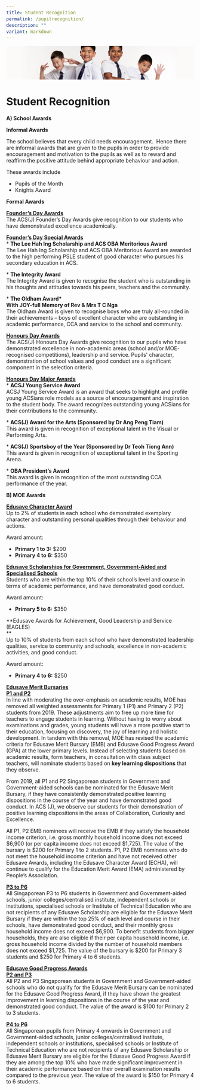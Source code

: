 ```yaml
---
title: Student Recognition
permalink: /pupilrecognition/
description: ""
variant: markdown
---
```

![](/images/Sub-banner2.jpg)

Student Recognition
=================

**A) School Awards**

**Informal Awards**  

The school believes that every child needs encouragement. &nbsp;Hence there are informal awards that are given to the pupils in order to provide encouragement and motivation to the pupils as well as to reward and reaffirm the positive attitude behind appropriate behaviour and action.

These awards include

*   Pupils of the Month
*   Knights Award

**Formal Awards**  

<b><u>Founder’s Day Awards</u></b><br>
The ACS(J) Founder’s Day Awards give recognition to our students who have demonstrated excellence academically.

<b><u>**Founder’s Day Special Awards**</u></b><br>
\*&nbsp;**The Lee Hah Ing Scholarship and ACS OBA Meritorious Award**<br>
The Lee Hah Ing Scholarship and ACS OBA Meritorious Award are awarded to the high performing PSLE student of good character who pursues his secondary education in ACS.

\*&nbsp;**The Integrity Award**<br>
 The Integrity Award is given to recognise the student who is outstanding in his thoughts and attitudes towards his peers, teachers and the community.

\*&nbsp;**The Oldham Award\***<br>**With JOY-full Memory of Rev &amp; Mrs T C Nga**<br>
The Oldham Award is given to recognise boys who are truly all-rounded in their achievements – boys of excellent character who are outstanding in academic performance, CCA and service to the school and community.

<b><u>**Honours Day Awards**</u></b><br>
The ACS(J) Honours Day Awards give recognition to our pupils who have demonstrated excellence in non-academic areas (school and/or MOE-recognised competitions), leadership and service. Pupils' character, demonstration of school values and good conduct are a significant component in the selection criteria.

<b><u>**Honours Day Major Awards**</u></b><br>
\*&nbsp;**ACSJ Young Service Award**<br>
ACSJ Young Service Award is an award that seeks to highlight and profile young ACSians role models as a source of encouragement and inspiration to the student body. The award recognizes outstanding young ACSians for their contributions to the community.

\*&nbsp;**ACS(J) Award for the Arts (Sponsored by Dr Ang Peng Tiam)**<br>
This award is given in recognition of exceptional talent in the Visual or Performing Arts.

\*&nbsp;**ACS(J) Sportsboy of the Year (Sponsored by Dr Teoh Tiong Ann)**<br>
This award is given in recognition of exceptional talent in the Sporting Arena.

\*&nbsp;**OBA President’s Award**<br>
This award is given in recognition of the most outstanding CCA performance of the year.

**B) MOE Awards**

<b><u>Edusave Character Award</u></b><br>
Up to 2% of students in each school who demonstrated exemplary character and outstanding personal qualities through their behaviour and actions.

Award amount:

*   **Primary 1 to 3:**&nbsp;$200
*   **Primary 4 to 6:**&nbsp;$350

<b><u>Edusave Scholarships for Government, Government-Aided and Specialised Schools</u></b><br>
Students who are within the top 10% of their school’s level and course in terms of academic performance, and have demonstrated good conduct.  

Award amount:
*   **Primary 5 to 6:**&nbsp;$350

**Edusave Awards for Achievement, Good Leadership and Service (EAGLES)  
**  
Up to 10% of students from each school who have demonstrated leadership qualities, service to community and schools, excellence in non-academic activities, and good conduct.  
  
Award amount:
*   **Primary 4 to 6:**&nbsp;$250

<b><u>Edusave Merit Bursaries</u></b><br>
<b><u>P1 and P2</u></b><br>
In line with moderating the over-emphasis on academic results, MOE has removed all weighted assessments for Primary 1 (P1) and Primary 2 (P2) students from 2019. These adjustments aim to free up more time for teachers to engage students in learning. Without having to worry about examinations and grades, young students will have a more positive start to their education, focusing on discovery, the joy of learning and holistic development. In tandem with this removal, MOE has revised the academic criteria for Edusave Merit Bursary (EMB) and Edusave Good Progress Award (GPA) at the lower primary levels. Instead of selecting students based on academic results, form teachers, in consultation with class subject teachers, will nominate students based on&nbsp;**key learning dispositions**&nbsp;that they observe.&nbsp;

From 2019, all P1 and P2 Singaporean students in Government and Government-aided schools can be nominated for the Edusave Merit Bursary, if they have consistently demonstrated positive learning dispositions in the course of the year and have demonstrated good conduct. In ACS (J), we observe our students for their demonstration of positive learning dispositions in the areas of Collaboration, Curiosity and Excellence.&nbsp;

All P1, P2 EMB nominees will receive the EMB if they satisfy the household income criterion, i.e. gross monthly household income does not exceed $6,900 (or per capita income does not exceed $1,725). The value of the bursary is $200 for Primary 1 to 2 students. P1, P2 EMB nominees who do not meet the household income criterion and have not received other Edusave Awards, including the Edusave Character Award (ECHA), will continue to qualify for the Education Merit Award (EMA) administered by People’s Association.

<b><u>P3 to P6</u></b><br>
All Singaporean P3 to P6 students in Government and Government-aided schools, junior colleges/centralised institute, independent schools or institutions, specialised schools or Institute of Technical Education who are not recipients of any Edusave Scholarship are eligible for the Edusave Merit Bursary if they are within the top 25% of each level and course in their schools, have demonstrated good conduct, and their monthly gross household income does not exceed $6,900. To benefit students from bigger households, they are also eligible if their per capita household income, i.e. gross household income divided by the number of household members does not exceed $1,725. The value of the bursary is $200 for Primary 3 students and $250 for Primary 4 to 6 students.  

<b><u>Edusave Good Progress Awards</u></b><br>
<b><u>P2 and P3</u></b><br>
All P2 and P3 Singaporean students in Government and Government-aided schools who do not qualify for the Edusave Merit Bursary can be nominated for the Edusave Good Progress Award, if they have shown the greatest improvement in learning dispositions in the course of the year and demonstrated good conduct. The value of the award is $100 for Primary 2 to 3 students.  

<b><u>P4 to P6</u></b><br>
All Singaporean pupils from Primary 4 onwards in Government and Government-aided schools, junior colleges/centralised institute, independent schools or institutions, specialised schools or Institute of Technical Education who are not recipients of any Edusave Scholarship or Edusave Merit Bursary are eligible for the Edusave Good Progress Award if they are among the top 10% who have made significant improvement in their academic performance based on their overall examination results compared to the previous year. The value of the award is $150 for Primary 4 to 6 students.